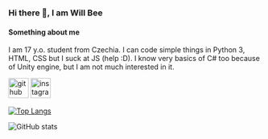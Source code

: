 ### Hi there 👋, I am Will Bee
#### Something about me
I am 17 y.o. student from Czechia. I can code simple things in Python 3, HTML, CSS but I suck at JS (help :D). I know very basics of C# too because of Unity engine, but I am not much interested in it.



[<img src='https://cdn.jsdelivr.net/npm/simple-icons@3.0.1/icons/github.svg' alt='github' height='40'>](https://github.com/Will-Bee)  [<img src='https://cdn.jsdelivr.net/npm/simple-icons@3.0.1/icons/instagram.svg' alt='instagram' height='40'>](https://www.instagram.com/vilem_bartosek/)  

[![Top Langs](https://github-readme-stats.vercel.app/api/top-langs/?username=Will-Bee)](https://github.com/anuraghazra/github-readme-stats)

![GitHub stats](https://github-readme-stats.vercel.app/api?username=Will-Bee&show_icons=true)  

